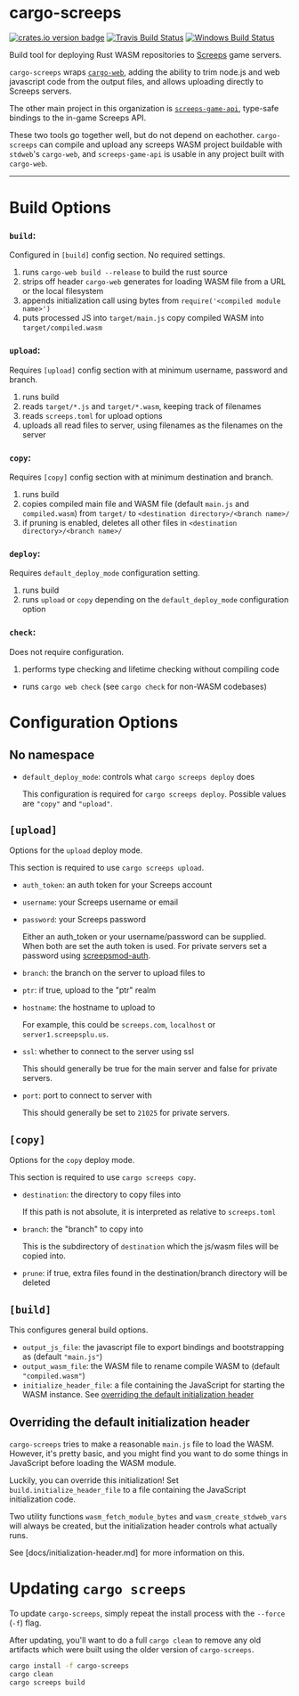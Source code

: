 cargo-screeps
=============

[![crates.io version badge][cratesio-badge]][crate]
[![Travis Build Status][travis-image]][travis-builds]
[![Windows Build Status][appveyor-image]][appveyor-builds]

Build tool for deploying Rust WASM repositories to [Screeps][screeps] game servers.

`cargo-screeps` wraps [`cargo-web`], adding the ability to trim node.js and web javascript code from
the output files, and allows uploading directly to Screeps servers.

The other main project in this organization is [`screeps-game-api`], type-safe bindings to the
in-game Screeps API.

These two tools go together well, but do not depend on eachother. `cargo-screeps` can compile and
upload any screeps WASM project buildable with `stdweb`'s `cargo-web`, and `screeps-game-api` is
usable in any project built with `cargo-web`.

---

# Build Options

### `build`:

Configured in `[build]` config section. No required settings.

1. runs `cargo-web build --release` to build the rust source
2. strips off header `cargo-web` generates for loading WASM file from a URL or the local filesystem
3. appends initialization call using bytes from `require('<compiled module name>')`
4. puts processed JS into `target/main.js` copy compiled WASM into `target/compiled.wasm`

### `upload`:

Requires `[upload]` config section with at minimum username, password and branch.

1. runs build
2. reads `target/*.js` and `target/*.wasm`, keeping track of filenames
3. reads `screeps.toml` for upload options
4. uploads all read files to server, using filenames as the filenames on the server

### `copy`:

Requires `[copy]` config section with at minimum destination and branch.

1. runs build
2. copies compiled main file and WASM file (default `main.js` and `compiled.wasm`) from `target/` to
   `<destination directory>/<branch name>/`
3. if pruning is enabled, deletes all other files in `<destination directory>/<branch name>/`

### `deploy`:

Requires `default_deploy_mode` configuration setting.

1. runs build
2. runs `upload` or `copy` depending on the `default_deploy_mode` configuration option

### `check`:

Does not require configuration.

1. performs type checking and lifetime checking without compiling code
  - runs `cargo web check` (see `cargo check` for non-WASM codebases)

# Configuration Options

## No namespace

- `default_deploy_mode`: controls what `cargo screeps deploy` does

  This configuration is required for `cargo screeps deploy`. Possible values are `"copy"`
  and `"upload"`.

## `[upload]`

Options for the `upload` deploy mode.

This section is required to use `cargo screeps upload`.

- `auth_token`: an auth token for your Screeps account
- `username`: your Screeps username or email
- `password`: your Screeps password

  Either an auth_token or your username/password can be supplied. When both are set the auth token is used. For private servers set a password using [screepsmod-auth].
- `branch`: the branch on the server to upload files to
- `ptr`: if true, upload to the "ptr" realm
- `hostname`: the hostname to upload to

  For example, this could be `screeps.com`, `localhost` or `server1.screepsplu.us`.
- `ssl`: whether to connect to the server using ssl

  This should generally be true for the main server and false for private servers.
- `port`: port to connect to server with

  This should generally be set to `21025` for private servers.

## `[copy]`

Options for the `copy` deploy mode.

This section is required to use `cargo screeps copy`.

- `destination`: the directory to copy files into

  If this path is not absolute, it is interpreted as relative to `screeps.toml`
- `branch`: the "branch" to copy into

  This is the subdirectory of `destination` which the js/wasm files will be copied into.
- `prune`: if true, extra files found in the destination/branch directory will be deleted

## `[build]`

This configures general build options.

- `output_js_file`: the javascript file to export bindings and bootstrapping as
  (default `"main.js"`)
- `output_wasm_file`: the WASM file to rename compile WASM to (default `"compiled.wasm"`)
- `initialize_header_file`: a file containing the JavaScript for starting the WASM instance. See
  [overriding the default initialization header](#overriding-the-default-initialization-header)

## Overriding the default initialization header

`cargo-screeps` tries to make a reasonable `main.js` file to load the WASM. However, it's pretty
basic, and you might find you want to do some things in JavaScript before loading the WASM module.

Luckily, you can override this initialization! Set `build.initialize_header_file` to a file
containing the JavaScript initialization code.

Two utility functions `wasm_fetch_module_bytes` and `wasm_create_stdweb_vars` will always be
created, but the initialization header controls what actually runs.

See [docs/initialization-header.md] for more information on this.

# Updating `cargo screeps`

To update `cargo-screeps`, simply repeat the install process with the `--force` (`-f`) flag.

After updating, you'll want to do a full `cargo clean` to remove any old artifacts which were built
using the older version of `cargo-screeps`.

```sh
cargo install -f cargo-screeps
cargo clean
cargo screeps build
```

[cratesio-badge]: http://meritbadge.herokuapp.com/cargo-screeps
[crate]: https://crates.io/crates/cargo-screeps/
[`screeps-game-api`]: https://github.com/rustyscreeps/screeps-game-api/
[`cargo-web`]: https://github.com/koute/cargo-web
[screepsmod-auth]: https://www.npmjs.com/package/screepsmod-auth
[screeps]: https://screeps.com/
[travis-image]: https://travis-ci.org/rustyscreeps/cargo-screeps.svg?branch=master
[travis-builds]: https://travis-ci.org/rustyscreeps/cargo-screeps
[appveyor-image]: https://ci.appveyor.com/api/projects/status/4atvp5lh1srv36q3/branch/master?svg=true
[appveyor-builds]: https://ci.appveyor.com/project/rustyscreeps/cargo-screeps

